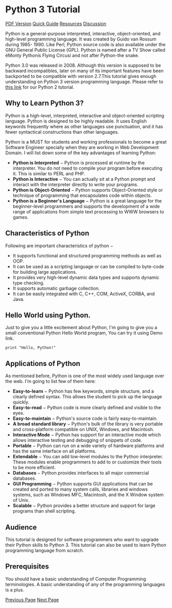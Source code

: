 # Python 3 Tutorial
[PDF Version](../python3/python3_pdf_version.md)
[Quick Guide](../python3/python_quick_guide.md)
[Resources](../python3/python_useful_resources.md)
[Discussion](../python3/python_discussion.md)

Python is a general-purpose interpreted, interactive, object-oriented, and high-level programming language. It was created by Guido van Rossum during 1985- 1990. Like Perl, Python source code is also available under the GNU General Public License (GPL). Python is named after a TV Show called ëMonty Pythonís Flying Circusí and not after Python-the snake.

 Python 3.0 was released in 2008. Although this version is supposed to be backward incompatibles, later on many of its important features have been backported to be compatible with version 2.7.This tutorial gives enough understanding on Python 3 version programming language. Please refer to [this link](/python/index.htm)  for our Python 2 tutorial.

## Why to Learn Python 3?
Python is a high-level, interpreted, interactive and object-oriented scripting language. Python is designed to be highly readable. It uses English keywords frequently where as other languages use punctuation, and it has fewer syntactical constructions than other languages.

Python is a MUST for students and working professionals to become a great Software Engineer specially when they are working in Web Development Domain. I will list down some of the key advantages of learning Python:

   * **Python is Interpreted** − Python is processed at runtime by the interpreter. You do not need to compile your program before executing it. This is similar to PERL and PHP.
   * **Python is Interactive** − You can actually sit at a Python prompt and interact with the interpreter directly to write your programs.
   * **Python is Object-Oriented** − Python supports Object-Oriented style or technique of programming that encapsulates code within objects.
   * **Python is a Beginner's Language** − Python is a great language for the beginner-level programmers and supports the development of a wide range of applications from simple text processing to WWW browsers to games.

## Characteristics of Python
Following are important characteristics of python −

   * It supports functional and structured programming methods as well as OOP.
   * It can be used as a scripting language or can be compiled to byte-code for building large applications.
   * It provides very high-level dynamic data types and supports dynamic type checking.
   * It supports automatic garbage collection.
   * It can be easily integrated with C, C++, COM, ActiveX, CORBA, and Java.

## Hello World using Python.
Just to give you a little excitement about Python, I'm going to give you a small conventional Python Hello World program, You can try it using Demo link.

```
print "Hello, Python!"
```
## Applications of Python
As mentioned before, Python is one of the most widely used language over the web. I'm going to list few of them here:

   * **Easy-to-learn** − Python has few keywords, simple structure, and a clearly defined syntax. This allows the student to pick up the language quickly.
   * **Easy-to-read** − Python code is more clearly defined and visible to the eyes.
   * **Easy-to-maintain** − Python's source code is fairly easy-to-maintain.
   * **A broad standard library** − Python's bulk of the library is very portable and cross-platform compatible on UNIX, Windows, and Macintosh.
   * **Interactive Mode** − Python has support for an interactive mode which allows interactive testing and debugging of snippets of code.
   * **Portable** − Python can run on a wide variety of hardware platforms and has the same interface on all platforms.
   * **Extendable** − You can add low-level modules to the Python interpreter. These modules enable programmers to add to or customize their tools to be more efficient.
   * **Databases** − Python provides interfaces to all major commercial databases.
   * **GUI Programming** − Python supports GUI applications that can be created and ported to many system calls, libraries and windows systems, such as Windows MFC, Macintosh, and the X Window system of Unix.
   * **Scalable** − Python provides a better structure and support for large programs than shell scripting.

## Audience
This tutorial is designed for software programmers who want to upgrade their Python skills to Python 3. This tutorial can also be used to learn Python programming language from scratch.

## Prerequisites
You should have a basic understanding of Computer Programming terminologies. A basic understanding of any of the programming languages is a plus.


[Previous Page](../python3/index.md) [Next Page](../python3/python3_whatisnew.md) 
